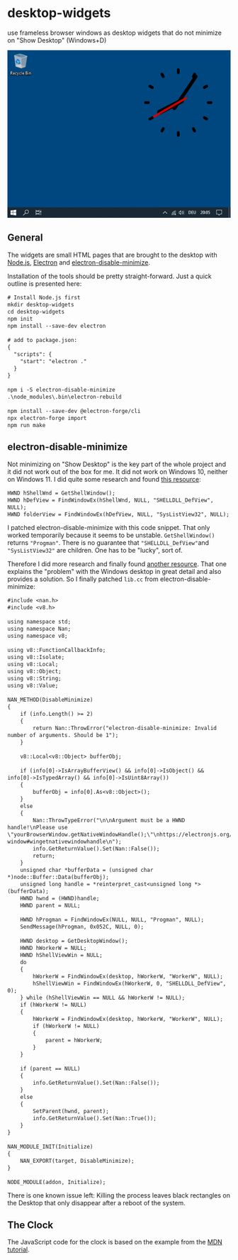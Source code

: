 # desktop-widgets

use frameless browser windows as desktop widgets that do not minimize on "Show Desktop" (Windows+D)

![Example](desktop-widgets.png "Example")

## General

The widgets are small HTML pages that are brought to the desktop with
[Node.js](https://nodejs.org/),
[Electron](https://www.electronjs.org/) and
[electron-disable-minimize](https://github.com/tbvjaos510/electron-disable-minimize).

Installation of the tools should be pretty straight-forward. Just a quick outline is presented here:

	# Install Node.js first
	mkdir desktop-widgets
	cd desktop-widgets
	npm init
	npm install --save-dev electron
	
	# add to package.json:
	{
	  "scripts": {
	    "start": "electron ."
	  }
	}
	
	npm i -S electron-disable-minimize
	.\node_modules\.bin\electron-rebuild
	
	npm install --save-dev @electron-forge/cli
	npx electron-forge import
	npm run make

## electron-disable-minimize

Not minimizing on "Show Desktop" is the key part of the whole project and it did not work out of the box for me.
It did not work on Windows 10, neither on Windows 11. I did quite some research and found
[this resource](https://stackoverflow.com/questions/1669111/how-do-i-get-the-window-handle-of-the-desktop#5691808):

	HWND hShellWnd = GetShellWindow();
	HWND hDefView = FindWindowEx(hShellWnd, NULL, "SHELLDLL_DefView", NULL);
	HWND folderView = FindWindowEx(hDefView, NULL, "SysListView32", NULL);

I patched electron-disable-minimize with this code snippet. That only worked temporarily because it seems to be
unstable. `GetShellWindow()` returns `"Progman"`. There is no guarantee that `"SHELLDLL_DefView"`and
`"SysListView32"` are children. One has to be "lucky", sort of.

Therefore I did more research and finally found
[another resource](https://www.codeproject.com/articles/856020/draw-behind-desktop-icons-in-windows-plus).
That one explains the "problem" with the Windows desktop in great detail and also provides a solution.
So I finally patched `lib.cc` from electron-disable-minimize:

	#include <nan.h>
	#include <v8.h>
	
	using namespace std;
	using namespace Nan;
	using namespace v8;
	
	using v8::FunctionCallbackInfo;
	using v8::Isolate;
	using v8::Local;
	using v8::Object;
	using v8::String;
	using v8::Value;
	
	NAN_METHOD(DisableMinimize)
	{
	    if (info.Length() >= 2)
	    {
	        return Nan::ThrowError("electron-disable-minimize: Invalid number of arguments. Should be 1");
	    }
	
	    v8::Local<v8::Object> bufferObj;
	
	    if (info[0]->IsArrayBufferView() && info[0]->IsObject() && info[0]->IsTypedArray() && info[0]->IsUint8Array())
	    {
	        bufferObj = info[0].As<v8::Object>();
	    }
	    else
	    {
	        Nan::ThrowTypeError("\n\nArgument must be a HWND handle!\nPlease use \"yourBrowserWindow.getNativeWindowHandle();\"\nhttps://electronjs.org/docs/api/browser-window#wingetnativewindowhandle\n");
	        info.GetReturnValue().Set(Nan::False());
	        return;
	    }
	    unsigned char *bufferData = (unsigned char *)node::Buffer::Data(bufferObj);
	    unsigned long handle = *reinterpret_cast<unsigned long *>(bufferData);
	    HWND hwnd = (HWND)handle;
	    HWND parent = NULL;
	
	    HWND hProgman = FindWindowEx(NULL, NULL, "Progman", NULL);
	    SendMessage(hProgman, 0x052C, NULL, 0);
	
	    HWND desktop = GetDesktopWindow();
	    HWND hWorkerW = NULL;
	    HWND hShellViewWin = NULL;
	    do
	    {
	        hWorkerW = FindWindowEx(desktop, hWorkerW, "WorkerW", NULL);
	        hShellViewWin = FindWindowEx(hWorkerW, 0, "SHELLDLL_DefView", 0);
	    } while (hShellViewWin == NULL && hWorkerW != NULL);
	    if (hWorkerW != NULL)
	    {
	        hWorkerW = FindWindowEx(desktop, hWorkerW, "WorkerW", NULL);
	        if (hWorkerW != NULL)
	        {
	            parent = hWorkerW;
	        }
	    }
	
	    if (parent == NULL)
	    {
	        info.GetReturnValue().Set(Nan::False());
	    }
	    else
	    {
	        SetParent(hwnd, parent);
	        info.GetReturnValue().Set(Nan::True());
	    }
	}
	
	NAN_MODULE_INIT(Initialize)
	{
	    NAN_EXPORT(target, DisableMinimize);
	}
	
	NODE_MODULE(addon, Initialize);

There is one known issue left: Killing the process leaves black rectangles on the Desktop that only disappear
after a reboot of the system.

## The Clock

The JavaScript code for the clock is based on the example from the
[MDN tutorial](https://developer.mozilla.org/en-US/docs/Web/API/Canvas_API/Tutorial/Basic_animations).
